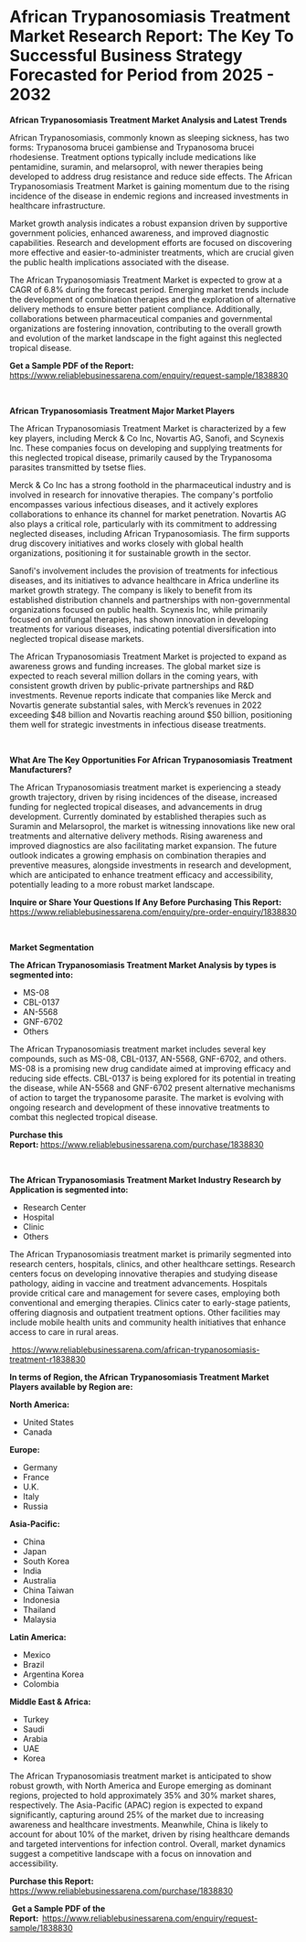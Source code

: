 <p><h1>African Trypanosomiasis Treatment Market Research Report: The Key To Successful Business Strategy Forecasted for Period from 2025 - 2032</h1></p><p><strong>African Trypanosomiasis Treatment Market Analysis and Latest Trends</strong></p>
<p><p>African Trypanosomiasis, commonly known as sleeping sickness, has two forms: Trypanosoma brucei gambiense and Trypanosoma brucei rhodesiense. Treatment options typically include medications like pentamidine, suramin, and melarsoprol, with newer therapies being developed to address drug resistance and reduce side effects. The African Trypanosomiasis Treatment Market is gaining momentum due to the rising incidence of the disease in endemic regions and increased investments in healthcare infrastructure. </p><p>Market growth analysis indicates a robust expansion driven by supportive government policies, enhanced awareness, and improved diagnostic capabilities. Research and development efforts are focused on discovering more effective and easier-to-administer treatments, which are crucial given the public health implications associated with the disease. </p><p>The African Trypanosomiasis Treatment Market is expected to grow at a CAGR of 6.8% during the forecast period. Emerging market trends include the development of combination therapies and the exploration of alternative delivery methods to ensure better patient compliance. Additionally, collaborations between pharmaceutical companies and governmental organizations are fostering innovation, contributing to the overall growth and evolution of the market landscape in the fight against this neglected tropical disease.</p></p>
<p><strong>Get a Sample PDF of the Report:&nbsp;</strong> <a href="https://www.reliablebusinessarena.com/enquiry/request-sample/1838830?utm_campaign=3535&utm_medium=2&utm_source=Github&utm_content=ia&utm_term=13042025&utm_id=african-trypanosomiasis-treatment">https://www.reliablebusinessarena.com/enquiry/request-sample/1838830</a></p>
<p>&nbsp;</p>
<p><strong>African Trypanosomiasis Treatment Major Market Players</strong></p>
<p><p>The African Trypanosomiasis Treatment Market is characterized by a few key players, including Merck & Co Inc, Novartis AG, Sanofi, and Scynexis Inc. These companies focus on developing and supplying treatments for this neglected tropical disease, primarily caused by the Trypanosoma parasites transmitted by tsetse flies.</p><p>Merck & Co Inc has a strong foothold in the pharmaceutical industry and is involved in research for innovative therapies. The company's portfolio encompasses various infectious diseases, and it actively explores collaborations to enhance its channel for market penetration. Novartis AG also plays a critical role, particularly with its commitment to addressing neglected diseases, including African Trypanosomiasis. The firm supports drug discovery initiatives and works closely with global health organizations, positioning it for sustainable growth in the sector.</p><p>Sanofi's involvement includes the provision of treatments for infectious diseases, and its initiatives to advance healthcare in Africa underline its market growth strategy. The company is likely to benefit from its established distribution channels and partnerships with non-governmental organizations focused on public health. Scynexis Inc, while primarily focused on antifungal therapies, has shown innovation in developing treatments for various diseases, indicating potential diversification into neglected tropical disease markets.</p><p>The African Trypanosomiasis Treatment Market is projected to expand as awareness grows and funding increases. The global market size is expected to reach several million dollars in the coming years, with consistent growth driven by public-private partnerships and R&D investments. Revenue reports indicate that companies like Merck and Novartis generate substantial sales, with Merck’s revenues in 2022 exceeding $48 billion and Novartis reaching around $50 billion, positioning them well for strategic investments in infectious disease treatments.</p></p>
<p>&nbsp;</p>
<p><strong>What Are The Key Opportunities For African Trypanosomiasis Treatment Manufacturers?</strong></p>
<p><p>The African Trypanosomiasis treatment market is experiencing a steady growth trajectory, driven by rising incidences of the disease, increased funding for neglected tropical diseases, and advancements in drug development. Currently dominated by established therapies such as Suramin and Melarsoprol, the market is witnessing innovations like new oral treatments and alternative delivery methods. Rising awareness and improved diagnostics are also facilitating market expansion. The future outlook indicates a growing emphasis on combination therapies and preventive measures, alongside investments in research and development, which are anticipated to enhance treatment efficacy and accessibility, potentially leading to a more robust market landscape.</p></p>
<p><strong>Inquire or Share Your Questions If Any Before Purchasing This Report:</strong> <a href="https://www.reliablebusinessarena.com/enquiry/pre-order-enquiry/1838830?utm_campaign=3535&utm_medium=2&utm_source=Github&utm_content=ia&utm_term=13042025&utm_id=african-trypanosomiasis-treatment">https://www.reliablebusinessarena.com/enquiry/pre-order-enquiry/1838830</a></p>
<p>&nbsp;</p>
<p><strong>Market Segmentation</strong></p>
<p><strong>The African Trypanosomiasis Treatment Market Analysis by types is segmented into:</strong></p>
<p><ul><li>MS-08</li><li>CBL-0137</li><li>AN-5568</li><li>GNF-6702</li><li>Others</li></ul></p>
<p><p>The African Trypanosomiasis treatment market includes several key compounds, such as MS-08, CBL-0137, AN-5568, GNF-6702, and others. MS-08 is a promising new drug candidate aimed at improving efficacy and reducing side effects. CBL-0137 is being explored for its potential in treating the disease, while AN-5568 and GNF-6702 present alternative mechanisms of action to target the trypanosome parasite. The market is evolving with ongoing research and development of these innovative treatments to combat this neglected tropical disease.</p></p>
<p><strong>Purchase this Report:&nbsp;</strong><a href="https://www.reliablebusinessarena.com/purchase/1838830?utm_campaign=3535&utm_medium=2&utm_source=Github&utm_content=ia&utm_term=13042025&utm_id=african-trypanosomiasis-treatment">https://www.reliablebusinessarena.com/purchase/1838830</a></p>
<p>&nbsp;</p>
<p><strong>The African Trypanosomiasis Treatment Market Industry Research by Application is segmented into:</strong></p>
<p><ul><li>Research Center</li><li>Hospital</li><li>Clinic</li><li>Others</li></ul></p>
<p><p>The African Trypanosomiasis treatment market is primarily segmented into research centers, hospitals, clinics, and other healthcare settings. Research centers focus on developing innovative therapies and studying disease pathology, aiding in vaccine and treatment advancements. Hospitals provide critical care and management for severe cases, employing both conventional and emerging therapies. Clinics cater to early-stage patients, offering diagnosis and outpatient treatment options. Other facilities may include mobile health units and community health initiatives that enhance access to care in rural areas.</p></p>
<p><a href="https://www.reliablebusinessarena.com/african-trypanosomiasis-treatment-r1838830?utm_campaign=3535&utm_medium=2&utm_source=Github&utm_content=ia&utm_term=13042025&utm_id=african-trypanosomiasis-treatment">&nbsp;https://www.reliablebusinessarena.com/african-trypanosomiasis-treatment-r1838830</a></p>
<p><strong>In terms of Region, the African Trypanosomiasis Treatment Market Players available by Region are:</strong></p>
<p>
    <p> <strong> North America: </strong>
        <ul>
            <li>United States</li>
            <li>Canada</li>
        </ul>
        </p> 
    <p> <strong> Europe: </strong>
        <ul>
            <li>Germany</li>
            <li>France</li>
            <li>U.K.</li>
            <li>Italy</li>
            <li>Russia</li>
        </ul>
        </p> 
    <p> <strong> Asia-Pacific: </strong>
        <ul>
            <li>China</li>
            <li>Japan</li>
            <li>South Korea</li>
            <li>India</li>
            <li>Australia</li>
            <li>China Taiwan</li>
            <li>Indonesia</li>
            <li>Thailand</li>
            <li>Malaysia</li>
        </ul>
        </p> 
    <p> <strong> Latin America: </strong>
        <ul>
            <li>Mexico</li>
            <li>Brazil</li>
            <li>Argentina Korea</li>
            <li>Colombia</li>
        </ul>
        </p> 
    <p> <strong> Middle East & Africa: </strong>
        <ul>
            <li>Turkey</li>
            <li>Saudi</li>
            <li>Arabia</li>
            <li>UAE</li>
            <li>Korea</li>
        </ul>
    </p>
    </p>
<p><p>The African Trypanosomiasis treatment market is anticipated to show robust growth, with North America and Europe emerging as dominant regions, projected to hold approximately 35% and 30% market shares, respectively. The Asia-Pacific (APAC) region is expected to expand significantly, capturing around 25% of the market due to increasing awareness and healthcare investments. Meanwhile, China is likely to account for about 10% of the market, driven by rising healthcare demands and targeted interventions for infection control. Overall, market dynamics suggest a competitive landscape with a focus on innovation and accessibility.</p></p>
<p><strong>Purchase this Report: </strong><a href="https://www.reliablebusinessarena.com/purchase/1838830?utm_campaign=3535&utm_medium=2&utm_source=Github&utm_content=ia&utm_term=13042025&utm_id=african-trypanosomiasis-treatment">https://www.reliablebusinessarena.com/purchase/1838830</a></p>
<p>&nbsp;<strong>Get a Sample PDF of the Report:&nbsp;&nbsp;</strong><a href="https://www.reliablebusinessarena.com/enquiry/request-sample/1838830?utm_campaign=3535&utm_medium=2&utm_source=Github&utm_content=ia&utm_term=13042025&utm_id=african-trypanosomiasis-treatment">https://www.reliablebusinessarena.com/enquiry/request-sample/1838830</a></p>
<p><strong></strong></p>
<p><p></p><p></p><p></p></p>